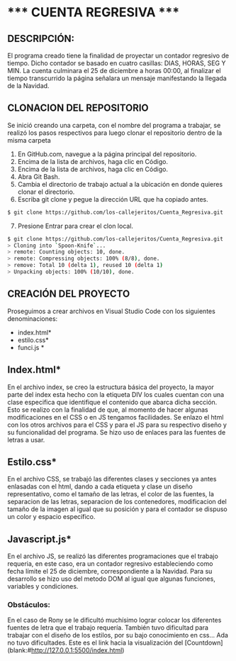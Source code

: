 # *** CUENTA REGRESIVA ***
## DESCRIPCIÓN: 
El programa creado tiene la finalidad de proyectar un contador regresivo de tiempo. Dicho contador se basado en cuatro casillas: DIAS, HORAS, SEG Y MIN. La cuenta culminara el 25 de diciembre a horas 00:00, al finalizar el tiempo transcurrido la página señalara un mensaje manifestando la llegada de la Navidad.
## CLONACION DEL REPOSITORIO
Se inició creando una carpeta, con el nombre del programa a trabajar, se realizó los pasos respectivos para luego clonar el repositorio dentro de la misma carpeta
1. En GitHub.com, navegue a la página principal del repositorio.
2. Encima de la lista de archivos, haga clic en  Código.
3. Encima de la lista de archivos, haga clic en  Código.
4. Abra Git Bash.
5. Cambia el directorio de trabajo actual a la ubicación en donde quieres clonar el directorio.
6. Escriba git clone y pegue la dirección URL que ha copiado antes.
```bash
$ git clone https://github.com/los-callejeritos/Cuenta_Regresiva.git
```
7. Presione Entrar para crear el clon local.
```bash
$ git clone https://github.com/los-callejeritos/Cuenta_Regresiva.git
> Cloning into `Spoon-Knife`...
> remote: Counting objects: 10, done.
> remote: Compressing objects: 100% (8/8), done.
> remove: Total 10 (delta 1), reused 10 (delta 1)
> Unpacking objects: 100% (10/10), done.
```
## CREACIÓN DEL PROYECTO
Proseguimos a crear archivos en Visual Studio Code con los siguientes denominaciones:
* index.html*
* estilo.css*
* funci.js *
## Index.html*
En el archivo index, se creo la estructura básica del proyecto, la mayor parte del index esta hecho con la etiqueta DIV los cuales cuentan con una clase especifica que identifique el contenido que abarca dicha sección. Esto se realizo con la finalidad de que, al momento de hacer algunas modificaciones en el CSS o en JS tengamos facilidades.  Se enlazo el html con los otros archivos <link rel="stylesheet" href="estilo.css"> para el CSS y <script src="funci.js"></script> para el JS para su respectivo diseño y su funcionalidad del programa. Se hizo uso de enlaces para las fuentes de letras a usar.
## Estilo.css*
En el archivo CSS, se trabajó las diferentes clases y secciones ya antes enlasadas con el html, dando a cada etiqueta y clase un diseño representativo, como el tamaño de las letras, el color de las fuentes, la separacion de las letras, separacion de los contenedores, modificacion del tamaño de la imagen al igual que su posición y para el contador se dispuso un color y espacio específico.
## Javascript.js*
En el archivo JS, se realizó las diferentes programaciones que el trabajo requeria, en este caso, era un contador regresivo estableciendo como fecha límite el 25 de diciembre, correspondiente a la Navidad. Para su desarrollo se hizo uso del metodo DOM al igual que algunas funciones, variables y condiciones.
### Obstáculos:
En el caso de Rony se le dificultó muchísimo lograr colocar los diferentes fuentes de letra que el trabajo requería.
También tuvo dificultad para trabajar con el diseño de los estilos, por su bajo conocimiento en css...
Ada no tuvo dificultades.
Este es el link hacia la visualización del [Countdown] (blank:#http://127.0.0.1:5500/index.html)
<!-- Bueno con esto hemos concluído con el trabajo. -->
